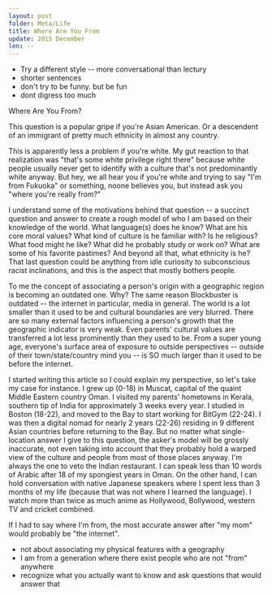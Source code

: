 ```yaml
---
layout: post
folder: Meta/Life
title: Where Are You From
update: 2015 December
len: --
---
```


- Try a different style -- more conversational than lectury
- shorter sentences
- don't try to be funny. but be fun
- dont digress too much

Where Are You From?

This question is a popular gripe if you're Asian American. Or a descendent of an immigrant of pretty much ethnicity in almost any country.

This is apparently less a problem if you're white. My gut reaction to that realization was "that's some white privilege right there" because white people usually never get to identify with a culture that's not predominantly white anyway. But hey, we all hear you if you're white and trying to say "I'm from Fukuoka" or something, noone believes you, but instead ask you "where you're really from?"

I understand some of the motivations behind that question -- a succinct question and answer to create a rough model of who I am based on their knowledge of the world. What language(s) does he know? What are his core moral values? What kind of culture is he familiar with? Is he religious? What food might he like? What did he probably study or work on? What are some of his favorite pastimes? And beyond all that, what ethnicity is he? That last question could be anything from idle curiosity to subconscious racist inclinations, and this is the aspect that mostly bothers people.

To me the concept of associating a person's origin with a geographic region is becoming an outdated one. Why? The same reason Blockbuster is outdated -- the internet in particular, media in general. The world is a lot smaller than it used to be and cultural boundaries are very blurred. There are so many external factors influencing a person's growth that the geographic indicator is very weak. Even parents' cultural values are transferred a lot less prominently than they used to be. From a super young age, everyone's surface area of exposure to outside perspectives -- outside of their town/state/country mind you -- is SO much larger than it used to be before the internet.

I started writing this article so I could explain my perspective, so let's take my case for instance. I grew up (0-18) in Muscat, capital of the quaint Middle Eastern country Oman. I visited my parents' hometowns in Kerala, southern tip of India for approximately 3 weeks every year. I studied in Boston (18-22), and moved to the Bay to start working for BitGym (22-24). I was then a digital nomad for nearly 2 years (22-26) residing in 9 different Asian countries before returning to the Bay. But no matter what single-location answer I give to this question, the asker's model will be grossly inaccurate, not even taking into account that they probably hold a warped view of the culture and people from most of those places anyway. I'm always the one to veto the Indian restaurant. I can speak less than 10 words of Arabic after 18 of my spongiest years in Oman. On the other hand, I can hold conversation with native Japanese speakers where I spent less than 3 months of my life (because that was not where I learned the language). I watch more than twice as much anime as Hollywood, Bollywood, western TV and cricket combined. 

If I had to say where I'm from, the most accurate answer after "my mom" would probably be "the internet".

- not about associating my physical features with a geography
- I am from a generation where there exist people who are not "from" anywhere
- recognize what you actually want to know and ask questions that would answer that

